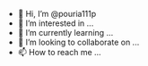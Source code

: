 - 👋 Hi, I’m @pouria111p
- 👀 I’m interested in ...
- 🌱 I’m currently learning ...
- 💞️ I’m looking to collaborate on ...
- 📫 How to reach me ...

<!---
pouria111p/pouria111p is a ✨ special ✨ repository because its `README.md` (this file) appears on your GitHub profile.
You can click the Preview link to take a look at your changes.
--->
